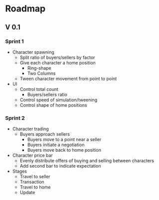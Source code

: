 # Roadmap
## V 0.1
### Sprint 1
* Character spawning
    * Split ratio of buyers/sellers by factor
    * Give each character a home position
        * Ring-shape
        * Two Columns
    * Tween character movement from point to point
* UI
    * Control total count 
      * Buyers/sellers ratio
    * Control speed of simulation/tweening
    * Control shape of home positions

### Sprint 2
* Character trading
    * Buyers approach sellers
        * Buyers move to a point near a seller
        * Buyers initiate a negotiation
        * Buyers move back to home position
* Character price bar
    * Evenly distribute offers of buying and selling between characters
    * Add second bar to indicate expectation
* Stages
    * Travel to seller
    * Transaction
    * Travel to home
    * Update
